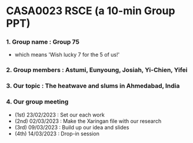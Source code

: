 # CASA0023 RSCE (a 10-min Group PPT)

### 1. Group name : Group 75 
 - which means 'Wish lucky 7 for the 5 of us!'
### 2. Group members : Astumi, Eunyoung, Josiah, Yi-Chien, Yifei
### 3. Our topic : The heatwave and slums in Ahmedabad, India
### 4. Our group meeting 
 - (1st) 23/02/2023 : Set our each work
 - (2nd) 02/03/2023 : Make the Xaringan file with our research
 - (3rd) 09/03/2023 : Build up our idea and slides 
 - (4th) 14/03/2023 : Drop-in session
